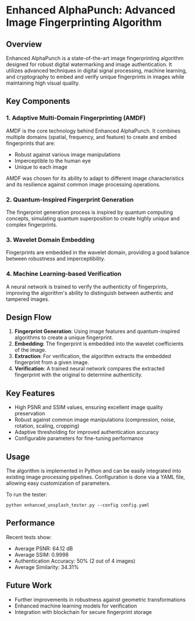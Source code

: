 # Enhanced AlphaPunch: Advanced Image Fingerprinting Algorithm

## Overview

Enhanced AlphaPunch is a state-of-the-art image fingerprinting algorithm designed for robust digital watermarking and image authentication. It utilizes advanced techniques in digital signal processing, machine learning, and cryptography to embed and verify unique fingerprints in images while maintaining high visual quality.

## Key Components

### 1. Adaptive Multi-Domain Fingerprinting (AMDF)

AMDF is the core technology behind Enhanced AlphaPunch. It combines multiple domains (spatial, frequency, and feature) to create and embed fingerprints that are:

- Robust against various image manipulations
- Imperceptible to the human eye
- Unique to each image

AMDF was chosen for its ability to adapt to different image characteristics and its resilience against common image processing operations.

### 2. Quantum-Inspired Fingerprint Generation

The fingerprint generation process is inspired by quantum computing concepts, simulating quantum superposition to create highly unique and complex fingerprints.

### 3. Wavelet Domain Embedding

Fingerprints are embedded in the wavelet domain, providing a good balance between robustness and imperceptibility.

### 4. Machine Learning-based Verification

A neural network is trained to verify the authenticity of fingerprints, improving the algorithm's ability to distinguish between authentic and tampered images.

## Design Flow

1. **Fingerprint Generation**: Using image features and quantum-inspired algorithms to create a unique fingerprint.
2. **Embedding**: The fingerprint is embedded into the wavelet coefficients of the image.
3. **Extraction**: For verification, the algorithm extracts the embedded fingerprint from a given image.
4. **Verification**: A trained neural network compares the extracted fingerprint with the original to determine authenticity.

## Key Features

- High PSNR and SSIM values, ensuring excellent image quality preservation
- Robust against common image manipulations (compression, noise, rotation, scaling, cropping)
- Adaptive thresholding for improved authentication accuracy
- Configurable parameters for fine-tuning performance

## Usage

The algorithm is implemented in Python and can be easily integrated into existing image processing pipelines. Configuration is done via a YAML file, allowing easy customization of parameters.

To run the tester:

```
python enhanced_unsplash_tester.py --config config.yaml
```

## Performance

Recent tests show:
- Average PSNR: 64.12 dB
- Average SSIM: 0.9998
- Authentication Accuracy: 50% (2 out of 4 images)
- Average Similarity: 34.31%

## Future Work

- Further improvements in robustness against geometric transformations
- Enhanced machine learning models for verification
- Integration with blockchain for secure fingerprint storage